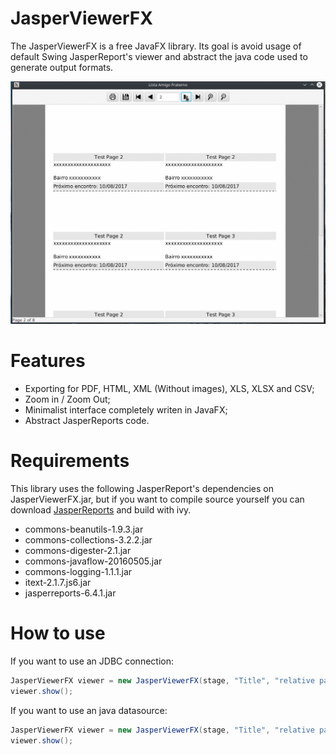 # JasperViewerFX

The JasperViewerFX is a free JavaFX library. Its goal is avoid usage of default Swing JasperReport's viewer and abstract the java code used to generate output formats.

![viewer](jasperviewer.gif)

# Features
- Exporting for PDF, HTML, XML (Without images), XLS, XLSX and CSV;
- Zoom in / Zoom Out;
- Minimalist interface completely writen in JavaFX;
- Abstract JasperReports code.

# Requirements
This library uses the following JasperReport's dependencies on JasperViewerFX.jar, but if you want to compile source yourself you can download [JasperReports](https://sourceforge.net/projects/jasperreports/files/jasperreports/) and build with ivy. 

- commons-beanutils-1.9.3.jar
- commons-collections-3.2.2.jar
- commons-digester-2.1.jar
- commons-javaflow-20160505.jar
- commons-logging-1.1.1.jar
- itext-2.1.7.js6.jar
- jasperreports-6.4.1.jar

# How to use

If you want to use an JDBC connection:
```java
JasperViewerFX viewer = new JasperViewerFX(stage, "Title", "relative path to .jasper", params, connection);
viewer.show();
```
If you want to use an java datasource:
```java
JasperViewerFX viewer = new JasperViewerFX(stage, "Title", "relative path to .jasper", params, JRBeanCollectionDataSource);
viewer.show();
```
